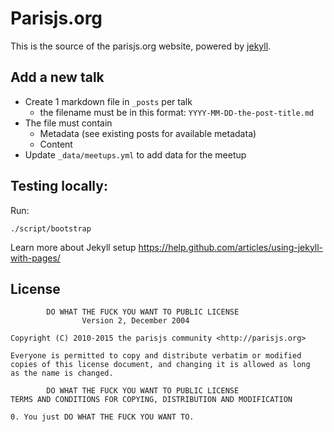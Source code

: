 # Parisjs.org

This is the source of the parisjs.org website, powered by [jekyll][].

## Add a new talk

* Create 1 markdown file in `_posts` per talk
  * the filename must be in this format: `YYYY-MM-DD-the-post-title.md`
* The file must contain
  * Metadata (see existing posts for available metadata)
  * Content
* Update `_data/meetups.yml` to add data for the meetup

## Testing locally:

Run:

    ./script/bootstrap

Learn more about Jekyll setup https://help.github.com/articles/using-jekyll-with-pages/

## License

            DO WHAT THE FUCK YOU WANT TO PUBLIC LICENSE
                    Version 2, December 2004

    Copyright (C) 2010-2015 the parisjs community <http://parisjs.org>

    Everyone is permitted to copy and distribute verbatim or modified
    copies of this license document, and changing it is allowed as long
    as the name is changed.

            DO WHAT THE FUCK YOU WANT TO PUBLIC LICENSE
    TERMS AND CONDITIONS FOR COPYING, DISTRIBUTION AND MODIFICATION

    0. You just DO WHAT THE FUCK YOU WANT TO.

[jekyll]: http://jekyllrb.com/

